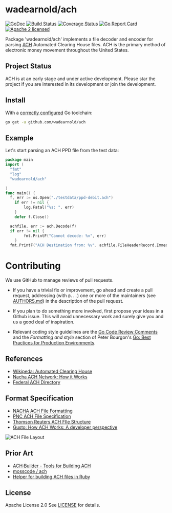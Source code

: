 wadearnold/ach
===
[![GoDoc](https://godoc.org/github.com/wadearnold/ach?status.svg)](https://godoc.org/github.com/wadearnold/ach)
[![Build Status](https://travis-ci.org/wadearnold/ach.svg?branch=master)](https://travis-ci.org/wadearnold/ach)
[![Coverage Status](https://coveralls.io/repos/github/wadearnold/ach/badge.svg?branch=master)](https://coveralls.io/github/wadearnold/ach?branch=master)
[![Go Report Card](https://goreportcard.com/badge/github.com/wadearnold/ach)](https://goreportcard.com/report/github.com/wadearnold/ach)
[![Apache 2 licensed](https://img.shields.io/badge/license-Apache2-blue.svg)](https://raw.githubusercontent.com/wadearnold/ach/master/LICENSE)


Package 'wadearnold/ach' implements a file decoder and encoder for parsing [ACH](https://en.wikipedia.org/wiki/Automated_Clearing_House
) Automated Clearing House files. ACH is the primary method of electronic money movement throughout the United States.

## Project Status

ACH is at an early stage and under active development. Please star the project if you are interested in its development or join the development. 

## Install

With a [correctly configured](https://golang.org/doc/install#testing) Go toolchain:

```sh
go get -u github.com/wadearnold/ach
```

## Example
Let's start parsing an ACH PPD file from the test data:

```go
package main
import (
  "fmt"
  "log"
  "wadearnold/ach"

)
func main() {
  f, err := os.Open("./testdata/ppd-debit.ach")
	if err != nil {
		log.Fatal("%s: ", err)
	}
	defer f.Close()

  achfile, err := ach.Decode(f)
  if err != nil {
		fmt.PrintF("Cannot decode: %v", err)
	}
  fmt.PrintF("ACH Destination from: %v", achfile.FileHeaderRecord.ImmediateDestinationName)

```

# Contributing

We use GitHub to manage reviews of pull requests.

* If you have a trivial fix or improvement, go ahead and create a pull
  request, addressing (with `@...`) one or more of the maintainers
  (see [AUTHORS.md](AUTHORS.md)) in the description of the pull request.

* If you plan to do something more involved, first propose your ideas
  in a Github issue. This will avoid unnecessary work and surely give
  you and us a good deal of inspiration.

* Relevant coding style guidelines are the [Go Code Review
  Comments](https://code.google.com/p/go-wiki/wiki/CodeReviewComments)
  and the _Formatting and style_ section of Peter Bourgon's [Go: Best
  Practices for Production
  Environments](http://peter.bourgon.org/go-in-production/#formatting-and-style).

## References  
* [Wikipeda: Automated Clearing House](http://en.wikipedia.org/wiki/Automated_Clearing_House)
* [Nacha ACH Network: How it Works](https://www.nacha.org/ach-network)
* [Federal ACH Directory](https://www.frbservices.org/EPaymentsDirectory/search.html)

## Format Specification
* [NACHA ACH File Formatting](https://www.nacha.org/system/files/resources/AAP201%20-%20ACH%20File%20Formatting.pdf)
* [PNC ACH File Specification](http://content.pncmc.com/live/pnc/corporate/treasury-management/ach-conversion/ACH-File-Specifications.pdf)
* [Thomson Reuters ACH FIle Structure](http://cs.thomsonreuters.com/ua/acct_pr/acs/cs_us_en/pr/dd/ach_file_structure_and_content.htm)
* [Gusto: How ACH Works: A developer perspective](http://engineering.gusto.com/how-ach-works-a-developer-perspective-part-4/)

![ACH File Layout](https://github.com/wadearnold/ach/blob/master/documentation/ach_file_structure_shg.gif)

## Prior Art
* [ACH:Builder - Tools for Building ACH](http://search.cpan.org/~tkeefer/ACH-Builder-0.03/lib/ACH/Builder.pm)
* [mosscode / ach](https://github.com/mosscode/ach)
* [Helper for building ACH files in Ruby](https://github.com/jm81/ach)

## License
Apache License 2.0 See [LICENSE](LICENSE) for details.

